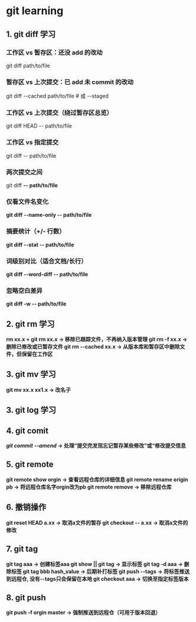 # git learning

## 1. git diff 学习
### 工作区 vs 暂存区：还没 add 的改动
git diff path/to/file

### 暂存区 vs 上次提交：已 add 未 commit 的改动
git diff --cached path/to/file      # 或 --staged

### 工作区 vs 上次提交（绕过暂存区总览）
git diff HEAD -- path/to/file

### 工作区 vs 指定提交
git diff <commit> -- path/to/file

### 两次提交之间
git diff <A> <B> -- path/to/file

### 仅看文件名变化
git diff --name-only <A> <B> -- path/to/file

### 摘要统计（+/- 行数）
git diff --stat <A> <B> -- path/to/file

### 词级别对比（适合文档/长行）
git diff --word-diff <A> <B> -- path/to/file

### 忽略空白差异
git diff -w <A> <B> -- path/to/file


## 2. git rm 学习
rm xx.x + git rm xx.x -> 移除已跟踪文件，不再纳入版本管理
git rm -f xx.x        -> 删除已修改或已暂存文件
git rm --cached xx.x  -> 从版本库和暂存区中删除文件，但保留在工作区

## 3. git mv 学习
git mv xx.x xx1.x  -> 改名子

## 3. git log 学习

## 4. git comit 

*git commit --amend* -> 处理“提交完发现忘记暂存某些修改”或“修改提交信息 

## 5. git remote

git remote  show orgin      -> 查看远程仓库的详细信息 
git remote rename origin pb -> 将远程仓库名字orgin改为pb
git remote remove           -> 移除远程仓库

## 6. 撤销操作
git reset HEAD a.xx  -> 取消a文件的暂存
git checkout -- a.xx -> 取消a文件的修改

## 7. git tag
git tag aaa -> 创建标签aaa
git show || git tag    -> 显示标签
git tag -d aaa         -> 删除标签
git tag bbb hash_value -> 后期补打标签
git push --tags        -> 将标签推送到远程仓, 没有--tags只会保留在本地
git checkout aaa       -> 切换至指定标签版本 

## 8. git push 
git push -f orgin master -> 强制推送到远程仓（可用于版本回退）
